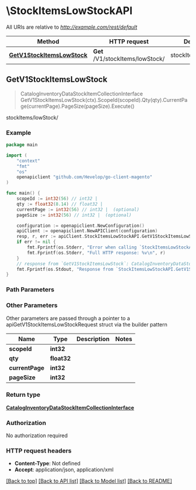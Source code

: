# \StockItemsLowStockAPI

All URIs are relative to *http://example.com/rest/default*

Method | HTTP request | Description
------------- | ------------- | -------------
[**GetV1StockItemsLowStock**](StockItemsLowStockAPI.md#GetV1StockItemsLowStock) | **Get** /V1/stockItems/lowStock/ | stockItems/lowStock/



## GetV1StockItemsLowStock

> CatalogInventoryDataStockItemCollectionInterface GetV1StockItemsLowStock(ctx).ScopeId(scopeId).Qty(qty).CurrentPage(currentPage).PageSize(pageSize).Execute()

stockItems/lowStock/



### Example

```go
package main

import (
	"context"
	"fmt"
	"os"
	openapiclient "github.com/Hevelop/go-client-magento"
)

func main() {
	scopeId := int32(56) // int32 | 
	qty := float32(8.14) // float32 | 
	currentPage := int32(56) // int32 |  (optional)
	pageSize := int32(56) // int32 |  (optional)

	configuration := openapiclient.NewConfiguration()
	apiClient := openapiclient.NewAPIClient(configuration)
	resp, r, err := apiClient.StockItemsLowStockAPI.GetV1StockItemsLowStock(context.Background()).ScopeId(scopeId).Qty(qty).CurrentPage(currentPage).PageSize(pageSize).Execute()
	if err != nil {
		fmt.Fprintf(os.Stderr, "Error when calling `StockItemsLowStockAPI.GetV1StockItemsLowStock``: %v\n", err)
		fmt.Fprintf(os.Stderr, "Full HTTP response: %v\n", r)
	}
	// response from `GetV1StockItemsLowStock`: CatalogInventoryDataStockItemCollectionInterface
	fmt.Fprintf(os.Stdout, "Response from `StockItemsLowStockAPI.GetV1StockItemsLowStock`: %v\n", resp)
}
```

### Path Parameters



### Other Parameters

Other parameters are passed through a pointer to a apiGetV1StockItemsLowStockRequest struct via the builder pattern


Name | Type | Description  | Notes
------------- | ------------- | ------------- | -------------
 **scopeId** | **int32** |  | 
 **qty** | **float32** |  | 
 **currentPage** | **int32** |  | 
 **pageSize** | **int32** |  | 

### Return type

[**CatalogInventoryDataStockItemCollectionInterface**](CatalogInventoryDataStockItemCollectionInterface.md)

### Authorization

No authorization required

### HTTP request headers

- **Content-Type**: Not defined
- **Accept**: application/json, application/xml

[[Back to top]](#) [[Back to API list]](../README.md#documentation-for-api-endpoints)
[[Back to Model list]](../README.md#documentation-for-models)
[[Back to README]](../README.md)

